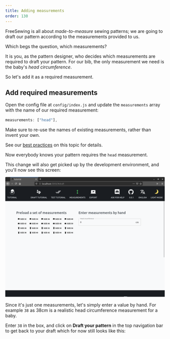 ```yaml
---
title: Adding measurements
order: 130
---
```


FreeSewing is all about *made-to-measure* sewing patterns; 
we are going to draft our pattern according to the measurements provided to us.

Which begs the question, which measurements?

It is you, as the pattern designer, who decides which measurements are required to draft your pattern.
For our bib, the only measurement we need is the baby's *head circumference*.

So let's add it as a required measurement.

## Add required measurements

Open the config file at `config/index.js` and update the `measurements` array with the name of our required measurement:

```js
measurements: ["head"],
```

<Tip>

Make sure to re-use the names of existing measurements, rather than invent your own.

See our [best practices](/guides/best-practices/reuse-measurements) on this topic for details.

</Tip>

Now everybody knows your pattern requires the `head` measurement.

This change will also get picked up by the development environment, and you'll now see this screen:

![This screen tells you you are missing some required measurements](./required-measurements.png)

Since it's just one measurements, let's simply enter a value by hand. 
For example `38` as 38cm is a realistic head circumference measurement for a baby.

Enter `38` in the box, and click on **Draft your pattern** in the top navigation bar to get back to your draft
which for now still looks like this:

<Example pattern="tutorial" part="step1" caption="Nothing has changed, yet" />
